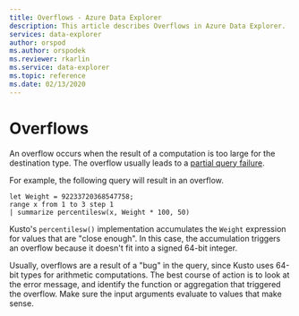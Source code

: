 ```yaml
---
title: Overflows - Azure Data Explorer
description: This article describes Overflows in Azure Data Explorer.
services: data-explorer
author: orspod
ms.author: orspodek
ms.reviewer: rkarlin
ms.service: data-explorer
ms.topic: reference
ms.date: 02/13/2020
---
```

# Overflows

An overflow occurs when the result of a computation is too large for the destination type.
The overflow usually leads to a [partial query failure](partialqueryfailures.md).

For example, the following query will result in an overflow.

```kusto
let Weight = 92233720368547758;
range x from 1 to 3 step 1
| summarize percentilesw(x, Weight * 100, 50)
```

Kusto's `percentilesw()` implementation accumulates the `Weight` expression for values that are "close enough".
In this case, the accumulation triggers an overflow because it doesn't fit into a signed 64-bit integer.

Usually, overflows are a result of a "bug" in the query, since Kusto uses 64-bit types for arithmetic computations.
The best course of action is to look at the error message, and identify the function or aggregation that triggered the overflow. Make sure the input arguments evaluate to values that make sense.
